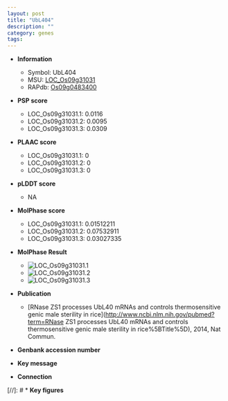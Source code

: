 ```yaml
---
layout: post
title: "UbL404"
description: ""
category: genes
tags: 
---
```


* **Information**  
    + Symbol: UbL404  
    + MSU: [LOC_Os09g31031](http://rice.plantbiology.msu.edu/cgi-bin/ORF_infopage.cgi?orf=LOC_Os09g31031)  
    + RAPdb: [Os09g0483400](http://rapdb.dna.affrc.go.jp/viewer/gbrowse_details/irgsp1?name=Os09g0483400)  

* **PSP score**  
    + LOC_Os09g31031.1: 0.0116 
    + LOC_Os09g31031.2: 0.0095 
    + LOC_Os09g31031.3: 0.0309 

* **PLAAC score**  
    + LOC_Os09g31031.1: 0 
    + LOC_Os09g31031.2: 0 
    + LOC_Os09g31031.3: 0 

* **pLDDT score**
    + NA


* **MolPhase score**
    + LOC_Os09g31031.1: 0.01512211
    + LOC_Os09g31031.2: 0.07532911
    + LOC_Os09g31031.3: 0.03027335

* **MolPhase Result**
    + ![LOC_Os09g31031.1](https://304243504.github.io/Pictures/LOC_Os09g/LOC_Os09g31031.1.png)
    + ![LOC_Os09g31031.2](https://304243504.github.io/Pictures/LOC_Os09g/LOC_Os09g31031.2.png)
    + ![LOC_Os09g31031.3](https://304243504.github.io/Pictures/LOC_Os09g/LOC_Os09g31031.3.png)

* **Publication**  
    + [RNase ZS1 processes UbL40 mRNAs and controls thermosensitive genic male sterility in rice](http://www.ncbi.nlm.nih.gov/pubmed?term=RNase ZS1 processes UbL40 mRNAs and controls thermosensitive genic male sterility in rice%5BTitle%5D), 2014, Nat Commun.

* **Genbank accession number**  

* **Key message**  

* **Connection**  

[//]: # * **Key figures**  


